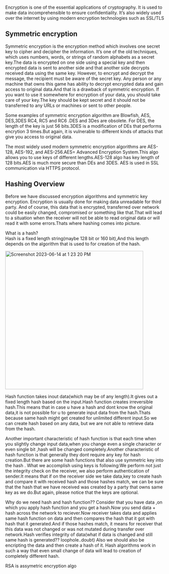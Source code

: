 Encryption is one of the essential applications of cryptography. It is used to make data incomprehensible to ensure confidentiality. It’s also widely used over the internet by using modern encryption technologies such as SSL/TLS

## Symmetric encryption

Symmetric encryption is the encryption method which involves one secret key to cipher and decipher the information. It’s one of the old techniques, which uses numbers, words, or strings of random alphabets as a secret key.The data is encrypted on one side using a special key and  then encrypted data is sent to another
side and that another side decrypts received data using the same key.
However, to encrypt and decrypt the message, the recipient must be aware of the secret key. 
Any person or any machine that owns this game has ability to decrypt encrypted data and gain access to original data.And that is a drawback of symmetric encryption.
If you want to use it somewhere for encryption of your data, you should take care of your key.The key should be kept secret and it should not be transferred to any URLs or machines or sent to other people.

Some examples of symmetric encryption algorithm are Blowfish, AES, DES,3DES RC4, RC5 and RC6 .DES and 3Des are obsolete.
For DES, the length of the key is just 56 bits.3DES is a modification of DEs that performs encrytion 3 times.But again, it is vulnerable to different kinds of attacks that give you access to original data. 

The most widely used modern symmetric encryption algorithms are AES-128, AES-192, and AES-256.AES= Advanced Encryption System.This algo allows you to use keys of different lengths.AES-128 algo has key length of 128 bits.AES is much more secure than DEs and 3DES.
AES is used in SSL communication via HTTPS protocol.


## Hashing Overview
Before we have discussed encryption algorithms and symmetric key encryption. Encryption is usually done for making data unreadable for third party.
And of course, this data that is encrypted, transferred over network could be easily changed, compromised or something like that.That will lead to a situation when the receiver will not be able to read original data or will read it with some errors.Thats where hashing comes into picture.  

What is a hash?  
Hash is a fixed length string(maybe 128 bit or 160 bit),And this length depends on the algorithm that is used to for creation of the hash. 

<img width="437" alt="Screenshot 2023-06-14 at 1 23 20 PM" src="https://github.com/Surbhi-Kohli/SSLtls/assets/32058209/8fbcdd05-c3be-4afd-919a-3cad172a75a8">
 
Hash function takes inout data(which may be of any length).It gives out a fixed length hash based on the input.Hash function creates irreversible hash.This means that in case u have a hash and dont know the original data,it is not possible for u to generate input data from the hash.Thats because same hash might get created for unlimited different input.So we can create hash based on any data, but we are not able to retrieve data from the hash.


Another important characteristic of hash function is that each time when you slightly change input data,when you change even a single character or even single bit ,hash will be changed completely.Another characteristic of hash function is that generally they dont require any key for hash creation.But there are some hash functions that also use symmetric key into the hash .
What we accomplish using keys is following:We perform not just the integrity check on the receiver, we also perform authentication of sender.It means that if on the receiver  side we take data,key  to create hash and compare it with received hash and those hashes match, we can be sure that the hash that we have received was created by a party that owns same key as we do.But again, please notice that the keys are optional.


Why do we need hash and hash function??
Consider that you have data ,on which you apply hash function and you get a hash.Now you send   data + hash across the network to reciever.Now receiver takes data and applies same hash function on data and then compares the hash that it got with hash that it generated.And if those hashes match, it means for receiver that this data was not changed or was not mutated during transfer over network.Hash verifies integrity of data(what if data is changed and still same hash is generated?? loophole..doubt)
Also we should also be encripting the data and then create a hash of it.
Hash algorithms work in such a way that even small change of data will lead to creation of completely  different hash.

RSA is assymetric encryption algo
